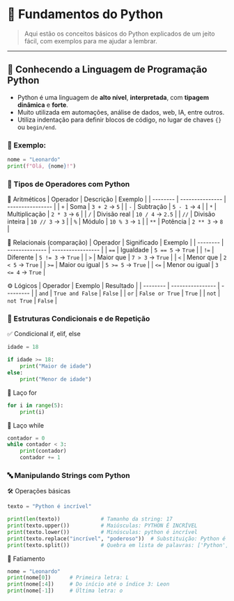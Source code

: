 # 🐍 Fundamentos do Python

> Aqui estão os conceitos básicos do Python explicados de um jeito fácil, com exemplos para me ajudar a lembrar.

---

## 📌 Conhecendo a Linguagem de Programação Python

- Python é uma linguagem de **alto nível**, **interpretada**, com **tipagem dinâmica** e **forte**.
- Muito utilizada em automações, análise de dados, web, IA, entre outros.
- Utiliza indentação para definir blocos de código, no lugar de chaves `{}` ou `begin/end`.

### 🧪 Exemplo:

```python
nome = "Leonardo"
print(f"Olá, {nome}!")
```

### 🧮 Tipos de Operadores com Python

🔢 Aritméticos
| Operador | Descrição       | Exemplo          |
| -------- | --------------- | ---------------- |
| `+`      | Soma            | `3 + 2` → `5`    |
| `-`      | Subtração       | `5 - 1` → `4`    |
| `*`      | Multiplicação   | `2 * 3` → `6`    |
| `/`      | Divisão real    | `10 / 4` → `2.5` |
| `//`     | Divisão inteira | `10 // 3` → `3`  |
| `%`      | Módulo          | `10 % 3` → `1`   |
| `**`     | Potência        | `2 ** 3` → `8`   |


🔄 Relacionais (comparação)
| Operador | Significado    | Exemplo           |
| -------- | -------------- | ----------------- |
| `==`     | Igualdade      | `5 == 5` → `True` |
| `!=`     | Diferente      | `5 != 3` → `True` |
| `>`      | Maior que      | `7 > 3` → `True`  |
| `<`      | Menor que      | `2 < 5` → `True`  |
| `>=`     | Maior ou igual | `5 >= 5` → `True` |
| `<=`     | Menor ou igual | `3 <= 4` → `True` |


⚙️ Lógicos
| Operador | Exemplo          | Resultado |
| -------- | ---------------- | --------- |
| `and`    | `True and False` | `False`   |
| `or`     | `False or True`  | `True`    |
| `not`    | `not True`       | `False`   |


### 🧭 Estruturas Condicionais e de Repetição

✅ Condicional if, elif, else
```python
idade = 18

if idade >= 18:
    print("Maior de idade")
else:
    print("Menor de idade")
```
🔁 Laço for
```python
for i in range(5):
    print(i)
```
🔁 Laço while
```python
contador = 0
while contador < 3:
    print(contador)
    contador += 1
```

### 🔤 Manipulando Strings com Python

🛠️ Operações básicas
```python
texto = "Python é incrível"

print(len(texto))             # Tamanho da string: 17
print(texto.upper())          # Maiúsculas: PYTHON É INCRÍVEL
print(texto.lower())          # Minúsculas: python é incrível
print(texto.replace("incrível", "poderoso"))  # Substituição: Python é poderoso
print(texto.split())          # Quebra em lista de palavras: ['Python', 'é', 'incrível']
```

🧩 Fatiamento
```python
nome = "Leonardo"
print(nome[0])      # Primeira letra: L
print(nome[:4])     # Do início até o índice 3: Leon
print(nome[-1])     # Última letra: o
```
